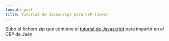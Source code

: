 ```yaml
---
layout: post
title: Tutorial de Javascript para CEP (Jaén)
---
```

Subo el fichero zip que contiene el [tutorial de Javascript](javascript-2014.zip)	 para impartir
en el CEP de Jaén.

